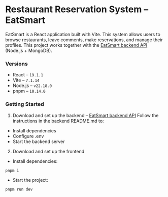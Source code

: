 # Restaurant Reservation System – EatSmart

EatSmart is a React application built with Vite. This system allows users to browse restaurants, leave comments, make reservations, and manage their profiles. This project works together with the [EatSmart backend API](https://github.com/vaivanor/eat-smart-backend) (Node.js + MongoDB).

### Versions

- React – `19.1.1`
- Vite – `7.1.14`
- Node.js – `v22.18.0`
- pnpm – `10.14.0`

### Getting Started

1. Download and set up the backend – [EatSmart backend API](https://github.com/vaivanor/eat-smart-backend)
   Follow the instructions in the backend README.md to:

- Install dependencies
- Configure .env
- Start the backend server

2. Download and set up the frontend

- Install dependencies:

```bash
pnpm i
```

- Start the project:

```bash
pnpm run dev
```
